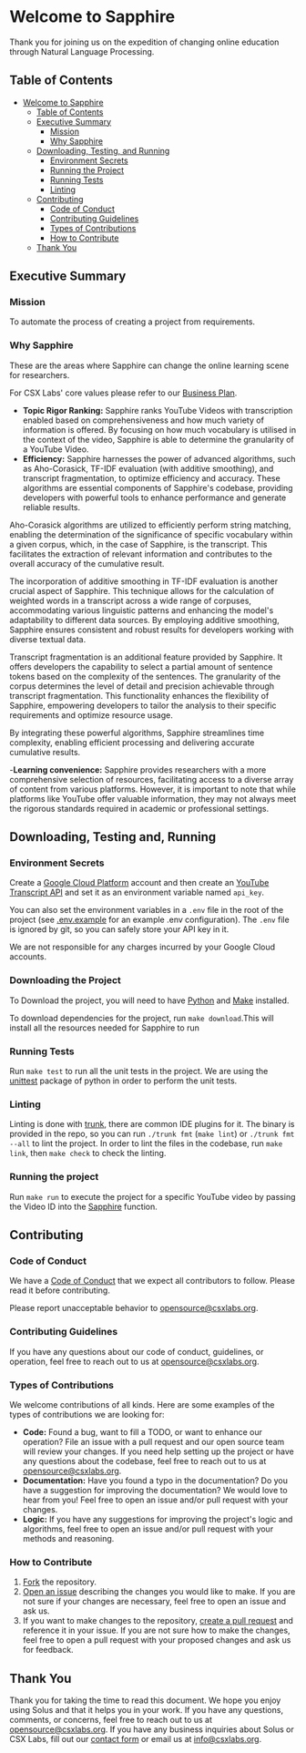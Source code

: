 # Welcome to Sapphire

Thank you for joining us on the expedition of changing online education through Natural Language Processing.

## Table of Contents

- [Welcome to Sapphire](#welcome-to-sapphire)
  - [Table of Contents](#table-of-contents)
  - [Executive Summary](#executive-summary)
    - [Mission](#mission)
    - [Why Sapphire](#why-sapphire)
  - [Downloading, Testing, and Running](#downloading,-testing,-and-running)
    - [Environment Secrets](#environment-secrets)
    - [Running the Project](#building-and-running-the-project)
    - [Running Tests](#running-tests)
    - [Linting](#linting)
  - [Contributing](#contributing)
    - [Code of Conduct](#code-of-conduct)
    - [Contributing Guidelines](#contributing-guidelines)
    - [Types of Contributions](#types-of-contributions)
    - [How to Contribute](#how-to-contribute)
  - [Thank You](#thank-you)

## Executive Summary

### Mission

To automate the process of creating a project from requirements.

### Why Sapphire

These are the areas where Sapphire can change the online learning scene for researchers.

For CSX Labs' core values please refer to our [Business Plan](https://docs.google.com/document/d/1PhPFI1YXRd-XHMvfvRZhFwnqzzdXLTcpo0Kmbw803-I/edit?usp=sharing).

- **Topic Rigor Ranking:** Sapphire ranks YouTube Videos with transcription enabled based on comprehensiveness and how much variety of information is offered. By focusing on how much vocabulary is utilised in the context of the video, Sapphire is able to determine the granularity of a YouTube Video. 
- **Efficiency:** 
Sapphire harnesses the power of advanced algorithms, such as Aho-Corasick, TF-IDF evaluation (with additive smoothing), and transcript fragmentation, to optimize efficiency and accuracy. These algorithms are essential components of Sapphire's codebase, providing developers with powerful tools to enhance performance and generate reliable results.

Aho-Corasick algorithms are utilized to efficiently perform string matching, enabling the determination of the significance of specific vocabulary within a given corpus, which, in the case of Sapphire, is the transcript. This facilitates the extraction of relevant information and contributes to the overall accuracy of the cumulative result.

The incorporation of additive smoothing in TF-IDF evaluation is another crucial aspect of Sapphire. This technique allows for the calculation of weighted words in a transcript across a wide range of corpuses, accommodating various linguistic patterns and enhancing the model's adaptability to different data sources. By employing additive smoothing, Sapphire ensures consistent and robust results for developers working with diverse textual data.

Transcript fragmentation is an additional feature provided by Sapphire. It offers developers the capability to select a partial amount of sentence tokens based on the complexity of the sentences. The granularity of the corpus determines the level of detail and precision achievable through transcript fragmentation. This functionality enhances the flexibility of Sapphire, empowering developers to tailor the analysis to their specific requirements and optimize resource usage.

By integrating these powerful algorithms, Sapphire streamlines time complexity, enabling efficient processing and delivering accurate cumulative results.

-**Learning convenience:**
Sapphire provides researchers with a more comprehensive selection of resources, facilitating access to a diverse array of content from various platforms. However, it is important to note that while platforms like YouTube offer valuable information, they may not always meet the rigorous standards required in academic or professional settings.


## Downloading, Testing and, Running

### Environment Secrets

Create a [Google Cloud Platform](https://cloud.google.com/) account and then create an [YouTube Transcript API](https://developers.google.com/youtube/v3/docs/captions) and set it as an environment variable named `api_key`.

You can also set the environment variables in a `.env` file in the root of the project (see [.env.example](.env.example) for an example .env configuration). The `.env` file is ignored by git, so you can safely store your API key in it.

We are not responsible for any charges incurred by your Google Cloud accounts.



### Downloading the Project

To Download the project, you will need to have [Python](https://www.python.org/) and [Make](https://www.gnu.org/software/make/) installed.

To download dependencies for the project, run `make download`.This will install all the resources needed for Sapphire to run



### Running Tests

Run `make test` to run all the unit tests in the project. We are using the [unittest](https://docs.python.org/3/library/unittest.html) package of python in order to perform the unit tests.

### Linting

Linting is done with [trunk](https://trunk.io), there are common IDE plugins for it. The binary is provided in the repo, so you can run `./trunk fmt` (`make lint`) or `./trunk fmt --all` to lint the project. In order to lint the files in the codebase, run `make link`, then `make check` to check the linting.

### Running the project

Run `make run` to execute the project for a specific YouTube video by passing the Video ID into the [Sapphire](sapphire.py) function.

## Contributing

### Code of Conduct

We have a [Code of Conduct](CODE_OF_CONDUCT.md) that we expect all contributors to follow. Please read it before contributing.

Please report unacceptable behavior to [opensource@csxlabs.org](mailto:opensource@csxlabs.org).

### Contributing Guidelines

 If you have any questions about our code of conduct, guidelines, or operation, feel free to reach out to us at [opensource@csxlabs.org](mailto:opensource@csxlabs.org).

### Types of Contributions

We welcome contributions of all kinds. Here are some examples of the types of contributions we are looking for:

- **Code:** Found a bug, want to fill a TODO, or want to enhance our operation? File an issue with a pull request and our open source team will review your changes. If you need help setting up the project or have any questions about the codebase, feel free to reach out to us at [opensource@csxlabs.org](mailto:opensource@csxlabs.org).
- **Documentation:** Have you found a typo in the documentation? Do you have a suggestion for improving the documentation? We would love to hear from you! Feel free to open an issue and/or pull request with your changes.
- **Logic:** If you have any suggestions for improving the project's logic and algorithms, feel free to open an issue and/or pull request with your methods and reasoning.

### How to Contribute

1. [Fork](https://docs.github.com/en/get-started/quickstart/fork-a-repo) the repository.
2. [Open an issue](https://docs.github.com/en/issues/tracking-your-work-with-issues/creating-an-issue) describing the changes you would like to make. If you are not sure if your changes are necessary, feel free to open an issue and ask us.
3. If you want to make changes to the repository, [create a pull request](https://docs.github.com/en/github/collaborating-with-issues-and-pull-requests/creating-a-pull-request) and reference it in your issue. If you are not sure how to make the changes, feel free to open a pull request with your proposed changes and ask us for feedback.

## Thank You

Thank you for taking the time to read this document. We hope you enjoy using Solus and that it helps you in your work. If you have any questions, comments, or concerns, feel free to reach out to us at [opensource@csxlabs.org](mailto:opensource@csxlabs.org). If you have any business inquiries about Solus or CSX Labs, fill out our [contact form](https://csxlabs.org/#contact) or email us at [info@csxlabs.org](mailto:info@csxlabs.org).
